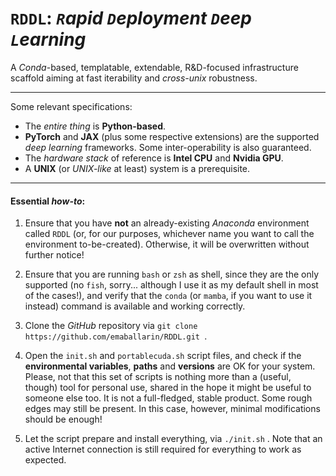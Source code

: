 # `RDDL`: *`R`apid `D`eployment `D`eep `L`earning*

A *Conda*-based, templatable, extendable, R&D-focused infrastructure scaffold aiming at fast iterability and *cross-unix* robustness.

---

Some relevant specifications:

- The *entire thing* is **Python-based**.
- **PyTorch** and **JAX** (plus some respective extensions) are the supported *deep learning* frameworks. Some inter-operability is also guaranteed.
- The *hardware stack* of reference is **Intel CPU** and **Nvidia GPU**.
- A **UNIX** (or *UNIX-like* at least) system is a prerequisite.

---

#### Essential *how-to*:

1. Ensure that you have **not** an already-existing *Anaconda* environment
   called `RDDL` (or, for our purposes, whichever name you want to call the
   environment to-be-created). Otherwise, it will be overwritten without
   further notice!
   
2. Ensure that you are running `bash` or `zsh` as shell, since they are the
   only supported (no `fish`, sorry... although I use it as my default shell in
   most of the cases!), and verify that the `conda` (or `mamba`, if you want to
   use it instead) command is available and working correctly.
   
3. Clone the *GitHub* repository via `git clone
   https://github.com/emaballarin/RDDL.git `.

4. Open the `init.sh` and `portablecuda.sh` script files, and check if the
   **environmental variables**, **paths** and **versions** are OK for your
   system. Please, not that this set of scripts is nothing more than a (useful,
   though) tool for personal use, shared in the hope it might be useful to
   someone else too. It is not a full-fledged, stable product. Some rough edges
   may still be present.
   In this case, however, minimal modifications should be enough!

5. Let the script prepare and install everything, via `./init.sh` . Note that
   an active Internet connection is still required for everything to work as
   expected.
